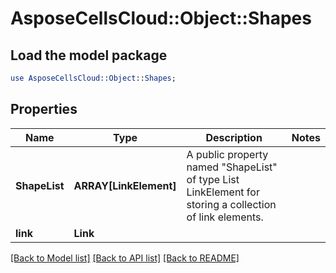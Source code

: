 # AsposeCellsCloud::Object::Shapes 

## Load the model package
```perl
use AsposeCellsCloud::Object::Shapes;
```

## Properties
Name | Type | Description | Notes
------------ | ------------- | ------------- | -------------
**ShapeList** | **ARRAY[LinkElement]** | A public property named "ShapeList" of type List LinkElement for storing a collection of link elements. |
**link** | **Link** |  |  

[[Back to Model list]](../README.md#documentation-for-models) [[Back to API list]](../README.md#documentation-for-api-endpoints) [[Back to README]](../README.md)


